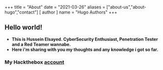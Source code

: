+++
title = "About"
date = "2021-03-26"
aliases = ["about-us","about-hugo","contact"]
[ author ]
  name = "Hugo Authors"
+++


## Hello world!

* **This is Hussein Elsayed. CyberSecurity Enthusiast, Penetration Tester and a Red Teamer wannabe.**
* **Here i'm sharing with you my thoughts and any knowledge i got so far.**

### My Hackthebox [account](https://www.hackthebox.eu/home/users/profile/182588)